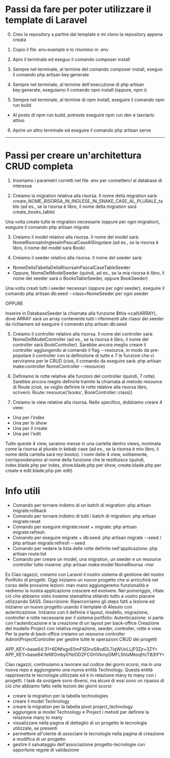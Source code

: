 # Passi da fare per poter utilizzare il template di Laravel

0. Creo la repository a partire dal template e mi clono la repository appena creata

1. Copio il file .env.example e lo rinomino in .env

2. Apro il terminale ed eseguo il comando composer install

3. Sempre nel terminale, al termine del comando composer install, eseguo il comando php artisan key:generate

4. Sempre nel terminale, al termine dell'esecuzione di php artisan key:generate, eseguiamo il comando npm install (oppure, npm i)

5. Sempre nel terminale, al termine di npm install, eseguire il comando npm run build
- Al posto di npm run build, potreste eseguire npm run dev e lasciarlo attivo

6. Aprire un altro terminale ed eseguire il comando php artisan serve

--------------------------------------------------------------------------------------------


# Passi per creare un'architettura CRUD completa

1. Inseriamo i parametri corretti nel file .env per connetterci al database di interesse

2. Creiamo la migration relativa alla risorsa. Il nome della migration sarà: create_NOME_RISORSA_IN_INGLESE_IN_SNAKE_CASE_AL_PLURALE_table (ad es., se la risorsa è libro, il nome della migration sarà create_books_table)

Una volta create tutte le migration necessarie (oppure per ogni migration), eseguire il comando php artisan migrate 

3. Creiamo il model relativo alla risorsa. Il nome del model sarà: NomeRisorsaInIngleseInPascalCaseAlSingolare (ad es., se la risorsa è libro, il nome del model sarà Book)

4. Creiamo il seeder relativo alla risorsa. Il nome del seeder sarà:
- NomeDellaTabellaDellaRisorsaInPascalCaseTableSeeder
- Oppure, NomeDelModelSeeder
(quindi, ad es., se la mia risorsa è libro, il nome del seeder sarà o BooksTableSeeder, oppure BookSeeder)

Una volta creati tutti i seeder necessari (oppure per ogni seeder), eseguire il comando php artisan db:seed --class=NomeSeeder per ogni seeder

OPPURE

Inserire in DatabaseSeeder la chiamata alla funzione $this->call(ARRAY), dove ARRAY sarà un array contenente tutti i riferimenti alle classi dei seeder da richiamare ed eseguire il comando php artisan db:seed

5. Creiamo il controller relativo alla risorsa. Il nome del controller sarà: NomeDelModelController (ad es., se la risorsa è libro, il nome del controller sarà BookController). Sarebbe ancora meglio creare il controller aggiungendo al comando il flag --resource, in modo da pre-popolare il controller con la definizione di tutte e 7 le funzioni che ci serviranno per le CRUD (cioè, il comando da eseguire sarà: php artisan make:controller NomeController --resource)

6. Definiamo le rotte relative alle funzioni del controller (quindi, 7 rotte). Sarebbe ancora meglio definirle tramite la chiamata al metodo resource di Route (cioè, se voglio definire le rotte relative alla risorsa libro, scriverò: Route::resource('books', BookController::class))

7. Creiamo le view relative alla risorsa. Nello specifico, dobbiamo creare 4 view:
- Una per l'index
- Una per lo show
- Una per il create
- Una per l'edit

Tutte queste 4 view, saranno messe in una cartella dentro views, nominata come la risorsa al plurale in kebab case (ad es., se la risorsa è mio libro, il nome della cartella sarà my-books). I nomi delle 4 view, solitamente, corrisponderanno al nome della funzione che le restituisce (quindi, index.blade.php per index, show.blade.php per show, create.blade.php per create e edit.blade.php per edit)

# Info utili
- Comando per tornare indietro di un batch di migration: php artisan migrate:rollback
- Comando per tornare indietro di tutti i batch di migration: php artisan migrate:reset
- Comando per eseguire migrate:reset + migrate: php artisan migrate:refresh
- Comando per eseguire migrate + db:seed: php artisan migrate --seed / php artisan migrate:refresh --seed
- Comando per vedere la lista delle rotte definite nell'applicazione: php artisan route:list
- Comando per creare un model, una migration, un seeder e un resource controller tutto insieme: php artisan make:model NomeRisorsa -msr




Es
Ciao ragazzi,
creiamo con Laravel il nostro sistema di gestione del nostro Portfolio di progetti.
Oggi iniziamo un nuovo progetto che si arricchirà nel corso delle prossime lezioni: man mano aggiungeremo funzionalità e vedremo la nostra applicazione crescere ed evolvere.
Nel pomeriggio, rifate ciò che abbiamo visto insieme stamattina stilando tutto a vostro piacere utilizzando SASS.
Descrizione:
Ripercorriamo gli steps fatti a lezione ed iniziamo un nuovo progetto usando il template di Alessio con autenticazione.
Iniziamo con il definire il layout, modello, migrazione, controller e rotte necessarie per il sistema portfolio:
Autenticazione: si parte con l'autenticazione e la creazione di un layout per back-office
Creazione del modello Project con relativa migrazione, seeder, controller, rotte e view
Per la parte di back-office creiamo un resource controller Admin\ProjectController per gestire tutte le operazioni CRUD dei progetti



APP_KEY=base64:31+6DNfxgvE0mFSDiruS8vdDL7iqWUnLLjP3Zjr+3ZY=
APP_KEY=base64:feNfOmby0YelOD2FCGHVkmyDMFL5hIxMkoqHcT8/bYY=



Ciao ragazzi,
continuiamo a lavorare sul codice dei giorni scorsi, ma in una nuova repo e aggiungiamo una nuova entità Technology. Questa entità rappresenta le tecnologie utilizzate ed è in relazione many to many con i progetti.
I task da svolgere sono diversi, ma alcuni di essi sono un ripasso di ciò che abbiamo fatto nelle lezioni dei giorni scorsi:
- creare la migration per la tabella technologies
- creare il model Technology
- creare la migration per la tabella pivot project_technology
- aggiungere ai model Technology e Project i metodi per definire la relazione many to many
- visualizzare nella pagina di dettaglio di un progetto le tecnologie utilizzate, se presenti
- permettere all'utente di associare le tecnologie nella pagina di creazione e modifica di un progetto
- gestire il salvataggio dell'associazione progetto-tecnologie con opportune regole di validazione
